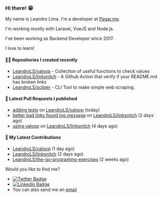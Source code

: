 ### Hi there! 😁 

My name is Leandro Lima. I'm a developer at [Pagar.me](https://pagar.me/).  

I'm working mostly with Laravel, VueJS and Node.js. 

I've been working as Backend Developer since 2017. 

I love to learn!  

#### 👨‍💻 Repositories I created recently
- [LeandroLS/valoop](https://github.com/LeandroLS/valoop) - Collection of useful functions to check values
- [LeandroLS/linksnitch](https://github.com/LeandroLS/linksnitch) - A Github Action that verify if your README.md has broken links
- [LeandroLS/scliper](https://github.com/LeandroLS/scliper) - CLI Tool to make simple web scraping.

#### 🔨 Latest Pull Requests I published

- [adding tests](https://github.com/LeandroLS/valoop/pull/1) on [LeandroLS/valoop](https://github.com/LeandroLS/valoop) (today)
- [better bad links found log message](https://github.com/LeandroLS/linksnitch/pull/2) on [LeandroLS/linksnitch](https://github.com/LeandroLS/linksnitch) (2 days ago)
- [using valoop](https://github.com/LeandroLS/linksnitch/pull/1) on [LeandroLS/linksnitch](https://github.com/LeandroLS/linksnitch) (4 days ago)

#### :construction_worker: My Latest Contributions

- [LeandroLS/valoop](https://github.com/LeandroLS/valoop) (1 day ago)
- [LeandroLS/linksnitch](https://github.com/LeandroLS/linksnitch) (2 days ago)
- [LeandroLS/the-go-programing-exercises](https://github.com/LeandroLS/the-go-programing-exercises) (2 weeks ago)

Would you like to find me?

- [![Twitter Badge](https://img.shields.io/badge/-Twitter-1ca0f1?style=flat-square&labelColor=1ca0f1&logo=twitter&logoColor=white&link=https://twitter.com/le_limasilva)](https://twitter.com/le_limasilva)  
- [![Linkedin Badge](https://img.shields.io/badge/-LinkedIn-blue?style=flat-square&logo=Linkedin&logoColor=white&link=https://www.linkedin.com/in/llimasilva/)](https://www.linkedin.com/in/llimasilva/)  
- You can also send me an [email](mailto:llimas@outlook.com)
